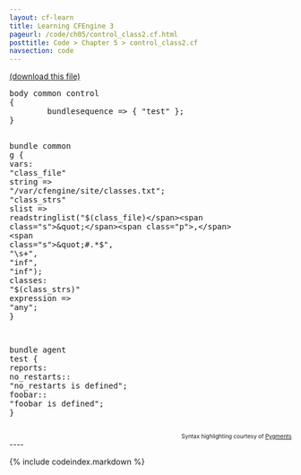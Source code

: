 ```yaml
---
layout: cf-learn
title: Learning CFEngine 3
pageurl: /code/ch05/control_class2.cf.html
posttitle: Code > Chapter 5 > control_class2.cf
navsection: code
---
```


[(download this file)](https://raw.github.com/zzamboni/cf-learn.info/master/src/ch05/control_class2.cf)

<div class="highlight"><pre><span class="k">body</span> <span class="k">common</span> <span class="k">control</span>
<span class="p">{</span>
        <span class="kr">bundlesequence</span> <span class="o">=&gt;</span> <span class="p">{</span> <span class="s">&quot;test&quot;</span> <span class="p">};</span>
<span class="p">}</span>

<span class="k">bundle</span> <span class="k">common</span> <span class="nf">g</span>
<span class="p">{</span>
  <span class="kd">vars</span><span class="p">:</span>
      <span class="p">&quot;</span><span class="nv">class_file</span><span class="p">&quot;</span> <span class="kt">string</span> <span class="o">=&gt;</span> <span class="s">&quot;/var/cfengine/site/classes.txt&quot;</span><span class="p">;</span>
      <span class="p">&quot;</span><span class="nv">class_strs</span><span class="p">&quot;</span> <span class="kt">slist</span> <span class="o">=&gt;</span> <span class="nf">readstringlist</span><span class="p">(</span><span class="s">&quot;</span><span class="si">$(class_file)</span><span class="s">&quot;</span><span class="p">,</span>
                                           <span class="s">&quot;#.*$&quot;</span><span class="p">,</span> <span class="s">&quot;</span><span class="se">\s</span><span class="s">+&quot;</span><span class="p">,</span> <span class="s">&quot;inf&quot;</span><span class="p">,</span> <span class="s">&quot;inf&quot;</span><span class="p">);</span>
  <span class="kd">classes</span><span class="p">:</span>
      <span class="s">&quot;</span><span class="si">$(class_strs)</span><span class="s">&quot;</span>  <span class="kr">expression</span> <span class="o">=&gt;</span> <span class="s">&quot;any&quot;</span><span class="p">;</span>
<span class="p">}</span>

<span class="k">bundle</span> <span class="k">agent</span> <span class="nf">test</span>
<span class="p">{</span>
  <span class="kd">reports</span><span class="p">:</span>
    <span class="nc">no_restarts</span><span class="p">::</span>
      <span class="s">&quot;no_restarts is defined&quot;</span><span class="p">;</span>
    <span class="nc">foobar</span><span class="p">::</span>
      <span class="s">&quot;foobar is defined&quot;</span><span class="p">;</span>
<span class="p">}</span>
</pre></div>

<div align="right"><font size="-2">Syntax highlighting courtesy of <a href="http://blog.zzamboni.org/cfengine3-lexer-for-pygments">Pygments</a></font></div>
----

{% include codeindex.markdown %}

